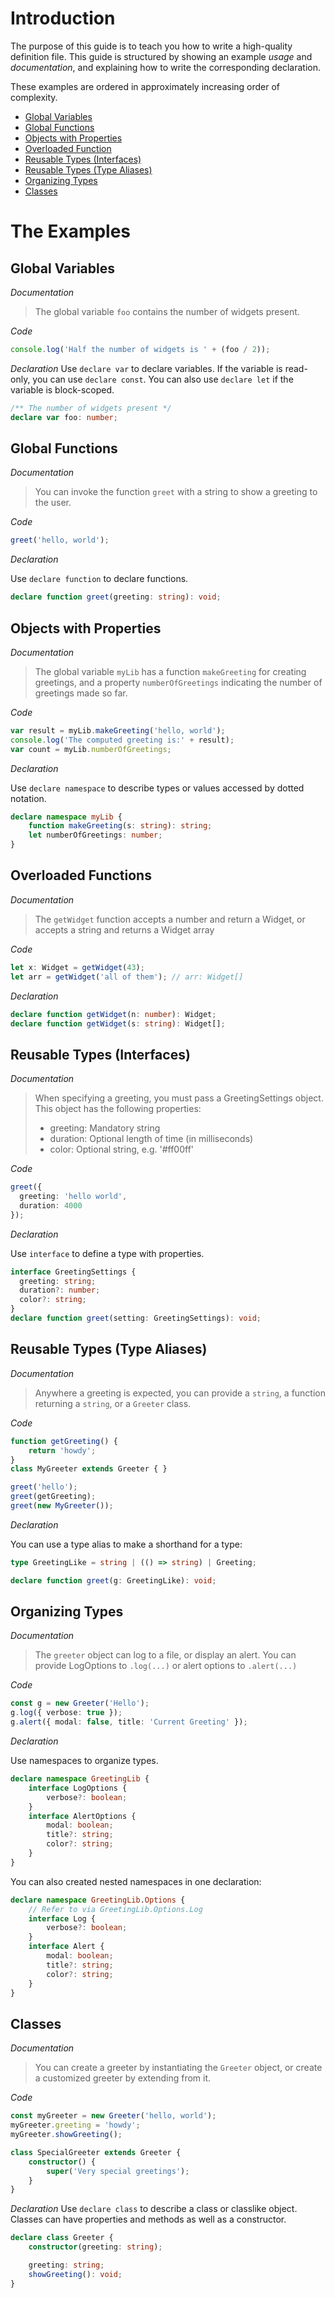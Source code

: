 # Introduction

The purpose of this guide is to teach you how to write a high-quality definition file.
This guide is structured by showing an example *usage* and *documentation*,
  and explaining how to write the corresponding declaration.

These examples are ordered in approximately increasing order of complexity.

* [Global Variables](#global-variables)
* [Global Functions](#global-functions)
* [Objects with Properties](#objects-with-properties)
* [Overloaded Function](#overloaded-functions)
* [Reusable Types (Interfaces)](#reusable-types-interfaces)
* [Reusable Types (Type Aliases)](#reusable-types-type-aliases)
* [Organizing Types](#organizing-types)
* [Classes](#classes)

# The Examples

## Global Variables

*Documentation*
> The global variable `foo` contains the number of widgets present.

*Code*

```ts
console.log('Half the number of widgets is ' + (foo / 2));
```

*Declaration*
Use `declare var` to declare variables.
If the variable is read-only, you can use `declare const`.
You can also use `declare let` if the variable is block-scoped.

```ts
/** The number of widgets present */
declare var foo: number;
```

## Global Functions

*Documentation*
> You can invoke the function `greet` with a string to show a greeting to the user.

*Code*

```ts
greet('hello, world');
```

*Declaration*

Use `declare function` to declare functions.

```ts
declare function greet(greeting: string): void;
```

## Objects with Properties

*Documentation*
> The global variable `myLib` has a function `makeGreeting` for creating greetings,
> and a property `numberOfGreetings` indicating the number of greetings made so far.

*Code*

```ts
var result = myLib.makeGreeting('hello, world');
console.log('The computed greeting is:' + result);
var count = myLib.numberOfGreetings;
```

*Declaration*

Use `declare namespace` to describe types or values accessed by dotted notation.

```ts
declare namespace myLib {
    function makeGreeting(s: string): string;
    let numberOfGreetings: number;
}
```

## Overloaded Functions

*Documentation*
> The `getWidget` function accepts a number and return a Widget, or accepts a string and returns a Widget array

*Code*

```ts
let x: Widget = getWidget(43);
let arr = getWidget('all of them'); // arr: Widget[]
```

*Declaration*

```ts
declare function getWidget(n: number): Widget;
declare function getWidget(s: string): Widget[];
```

## Reusable Types (Interfaces)

*Documentation*
> When specifying a greeting, you must pass a GreetingSettings object.
> This object has the following properties:
> - greeting: Mandatory string
> - duration: Optional length of time (in milliseconds)
> - color: Optional string, e.g. '#ff00ff'

*Code*

```ts
greet({
  greeting: 'hello world',
  duration: 4000
});
```

*Declaration*

Use `interface` to define a type with properties.

```ts
interface GreetingSettings {
  greeting: string;
  duration?: number;
  color?: string;
}
declare function greet(setting: GreetingSettings): void;
```

## Reusable Types (Type Aliases)

*Documentation*
> Anywhere a greeting is expected, you can provide a `string`,
> a function returning a `string`, or a `Greeter` class.

*Code*

```ts
function getGreeting() {
    return 'howdy';
}
class MyGreeter extends Greeter { }

greet('hello');
greet(getGreeting);
greet(new MyGreeter());
```

*Declaration*

You can use a type alias to make a shorthand for a type:

```ts
type GreetingLike = string | (() => string) | Greeting;

declare function greet(g: GreetingLike): void;
```

## Organizing Types

*Documentation*
> The `greeter` object can log to a file, or display an alert.
> You can provide LogOptions to `.log(...)` or alert options to `.alert(...)`

*Code*

```ts
const g = new Greeter('Hello');
g.log({ verbose: true });
g.alert({ modal: false, title: 'Current Greeting' });
```

*Declaration*

Use namespaces to organize types.

```ts
declare namespace GreetingLib {
    interface LogOptions {
        verbose?: boolean;
    }
    interface AlertOptions {
        modal: boolean;
        title?: string;
        color?: string;
    }
}
```

You can also created nested namespaces in one declaration:

```ts
declare namespace GreetingLib.Options {
    // Refer to via GreetingLib.Options.Log
    interface Log {
        verbose?: boolean;
    }
    interface Alert {
        modal: boolean;
        title?: string;
        color?: string;
    }
}
```

## Classes

*Documentation*
> You can create a greeter by instantiating the `Greeter` object,
> or create a customized greeter by extending from it.

*Code*

```ts
const myGreeter = new Greeter('hello, world');
myGreeter.greeting = 'howdy';
myGreeter.showGreeting();

class SpecialGreeter extends Greeter {
    constructor() {
        super('Very special greetings');
    }
}
```

*Declaration*
Use `declare class` to describe a class or classlike object.
Classes can have properties and methods as well as a constructor.

```ts
declare class Greeter {
    constructor(greeting: string);

    greeting: string;
    showGreeting(): void;
}
```

<!-- Template

##

*Documentation*
>

*Code*

```ts

```

*Declaration*

```ts

```

-->
